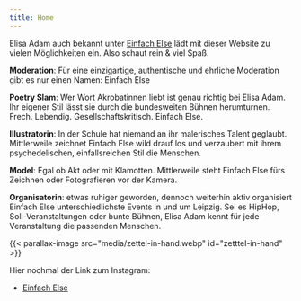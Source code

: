 ```yaml
---
title: Home
---
```


Elisa Adam auch bekannt unter [Einfach Else](https://www.instagram.com/einfach_else/) lädt mit dieser Website zu vielen Möglichkeiten ein.
Also schaut rein & viel Spaß.

**Moderation**:
Für eine einzigartige, authentische und ehrliche Moderation gibt es nur einen Namen: Einfach Else

**Poetry Slam**:
Wer Wort Akrobatinnen liebt ist genau richtig bei Elisa Adam. Ihr eigener Stil lässt sie durch die bundesweiten Bühnen herumturnen. Frech. Lebendig. Gesellschaftskritisch. Einfach Else.

**Illustratorin**: 
In der Schule hat niemand an ihr malerisches Talent geglaubt. Mittlerweile zeichnet Einfach Else wild drauf los und verzaubert mit ihrem psychedelischen, einfallsreichen Stil die Menschen.

**Model**:
Egal ob Akt oder mit Klamotten. Mittlerweile steht Einfach Else fürs Zeichnen oder Fotografieren vor der Kamera.

**Organisatorin**:
etwas ruhiger geworden, dennoch weiterhin aktiv organisiert Einfach Else unterschiedlichste Events in und um Leipzig. Sei es HipHop, Soli-Veranstaltungen oder bunte Bühnen, Elisa Adam kennt für jede Veranstaltung die passenden Menschen.

{{< parallax-image src="media/zettel-in-hand.webp" id="zetttel-in-hand" >}}


Hier nochmal der Link zum Instagram:

- [Einfach Else](https://www.instagram.com/einfach_else/)



